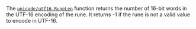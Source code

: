 The [`unicode/utf16.RuneLen`](/pkg/unicode/utf16#RuneLen) function returns
the number of 16-bit words in the UTF-16 encoding of the rune. It returns -1
if the rune is not a valid value to encode in UTF-16.
